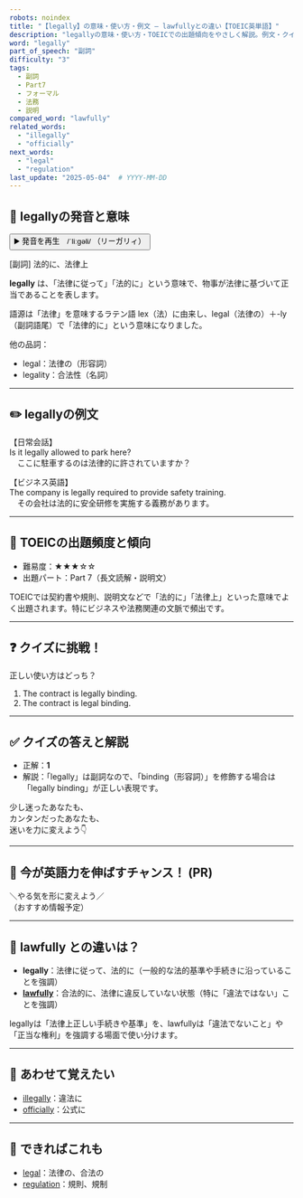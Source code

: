 ```yaml
---
robots: noindex
title: "【legally】の意味・使い方・例文 ― lawfullyとの違い【TOEIC英単語】"
description: "legallyの意味・使い方・TOEICでの出題傾向をやさしく解説。例文・クイズ付きでlawfullyとの違いもわかりやすく学べます。"
word: "legally"
part_of_speech: "副詞"
difficulty: "3"
tags:
  - 副詞
  - Part7
  - フォーマル
  - 法務
  - 説明
compared_word: "lawfully"
related_words:
  - "illegally"
  - "officially"
next_words:
  - "legal"
  - "regulation"
last_update: "2025-05-04"  # YYYY-MM-DD
---
```


## 🔰 legallyの発音と意味

<button class="play-audio" onclick="playTTS('legally')">
  <span class="play-audio-main">
    ▶️ 発音を再生　/ˈliːɡəli/
  </span>
  <span class="play-audio-sub">
    （リーガリィ）
  </span>
</button>

[副詞] 法的に、法律上

**legally** は、「法律に従って」「法的に」という意味で、物事が法律に基づいて正当であることを表します。

語源は「法律」を意味するラテン語 lex（法）に由来し、legal（法律の）＋-ly（副詞語尾）で「法律的に」という意味になりました。

他の品詞：  
- legal：法律の（形容詞）
- legality：合法性（名詞）

---

## ✏️ legallyの例文

【日常会話】  
Is it legally allowed to park here?  
　ここに駐車するのは法律的に許されていますか？

【ビジネス英語】  
The company is legally required to provide safety training.  
　その会社は法的に安全研修を実施する義務があります。

---

## 🎯 TOEICの出題頻度と傾向

- 難易度：★★★☆☆
- 出題パート：Part 7（長文読解・説明文）

TOEICでは契約書や規則、説明文などで「法的に」「法律上」といった意味でよく出題されます。特にビジネスや法務関連の文脈で頻出です。

---

## ❓ クイズに挑戦！

正しい使い方はどっち？

1. The contract is legally binding.  
2. The contract is legal binding.

---

## ✅ クイズの答えと解説

- 正解：**1**
- 解説：「legally」は副詞なので、「binding（形容詞）」を修飾する場合は「legally binding」が正しい表現です。

少し迷ったあなたも、  
カンタンだったあなたも、  
迷いを力に変えよう👇️

---

## 🚀 今が英語力を伸ばすチャンス！ (PR)

<div class="info-center">
＼やる気を形に変えよう／<br>  
（おすすめ情報予定）
</div>

---

## 🤔  lawfully との違いは？

- **legally**：法律に従って、法的に（一般的な法的基準や手続きに沿っていることを強調）
- **[lawfully](/lawfully)**：合法的に、法律に違反していない状態（特に「違法ではない」ことを強調）

legallyは「法律上正しい手続きや基準」を、lawfullyは「違法でないこと」や「正当な権利」を強調する場面で使い分けます。

---

## 🧩 あわせて覚えたい

- [illegally](/illegally)：違法に
- [officially](/officially)：公式に

---

## 📖 できればこれも

- [legal](/legal)：法律の、合法の
- [regulation](/regulation)：規則、規制

<!-- cvid: aid03_bid12 -->
